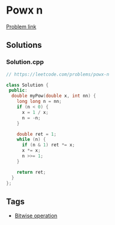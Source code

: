 # Powx n

[Problem link](https://leetcode.com/problems/powx-n)

## Solutions


### Solution.cpp
```cpp
// https://leetcode.com/problems/powx-n

class Solution {
 public:
  double myPow(double x, int nn) {
    long long n = nn;
    if (n < 0) {
      x = 1 / x;
      n = -n;
    }

    double ret = 1;
    while (n) {
      if (n & 1) ret *= x;
      x *= x;
      n >>= 1;
    }

    return ret;
  }
};
```
## Tags

* [Bitwise operation](/Collections/bitwise-operation.md#bitwise-operation)
